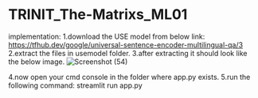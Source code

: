 # TRINIT_The-Matrixs_ML01
implementation:
1.download the USE model from below link:
https://tfhub.dev/google/universal-sentence-encoder-multilingual-qa/3
2.extract the files in usemodel folder.
3.after extracting it should look like the below image.
![Screenshot (54)](https://user-images.githubusercontent.com/94778216/151691436-20ed0ebb-bd9e-4657-aa2a-69ef9ed2dca8.png)

4.now open your cmd console in the folder where app.py exists.
5.run  the following command:
streamlit run app.py
